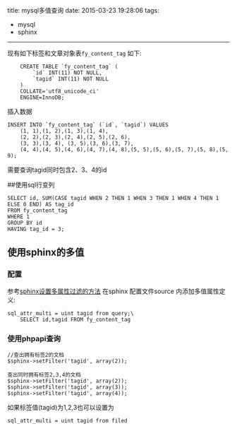 title: mysql多值查询
date: 2015-03-23 19:28:06
tags:
- mysql
- sphinx
---

现有如下标签和文章对象表``fy_content_tag`` 如下:

        CREATE TABLE `fy_content_tag` (
            `id` INT(11) NOT NULL,
            `tagid` INT(11) NOT NULL
        )
        COLLATE='utf8_unicode_ci'
        ENGINE=InnoDB;

插入数据

    INSERT INTO `fy_content_tag` (`id`, `tagid`) VALUES
        (1, 1),(1, 2),(1, 3),(1, 4),
        (2, 2),(2, 3),(2, 4),(2, 5),(2, 6),
        (3, 3),(3, 4), (3, 5),(3, 6),(3, 7),
        (4, 4),(4, 5),(4, 6),(4, 7),(4, 8),(5, 5),(5, 6),(5, 7),(5, 8),(5, 9);


需要查询tagid同时包含2、3、4的id

##使用sql行变列



    SELECT id, SUM(CASE tagid WHEN 2 THEN 1 WHEN 3 THEN 1 WHEN 4 THEN 1 ELSE 0 END) AS tag_id
    FROM fy_content_tag
    WHERE 1
    GROUP BY id
    HAVING tag_id = 3;


## 使用sphinx的多值

### 配置
参考[sphinx设置多属性过滤的方法](http://blog.sina.com.cn/s/blog_7eef675d0101fimb.html)
在sphinx 配置文件source 内添加多值属性定义:

    sql_attr_multi = uint tagid from query;\
        SELECT id,tagid FROM fy_content_tag

### 使用phpapi查询
    
    //查出拥有标签2的文档
    $sphinx->setFilter('tagid', array(2));

    查出同时拥有标签2,3,4的文档
    $sphinx->setFilter('tagid', array(2));
    $sphinx->setFilter('tagid', array(3));
    $sphinx->setFilter('tagid', array(4));


如果标签值(tagid)为1,2,3也可以设置为

    sql_attr_multi = uint tagid from filed

